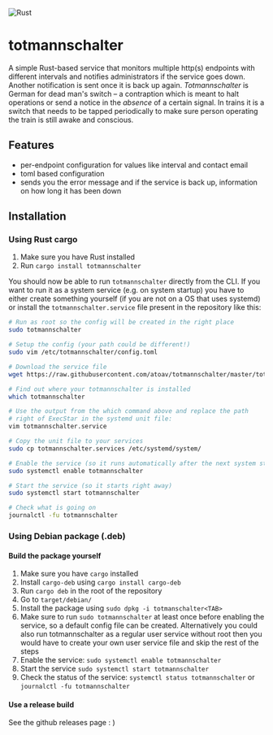![Rust](https://github.com/atoav/totmannschalter/workflows/Rust/badge.svg)
# totmannschalter

A simple Rust-based service that monitors multiple http(s) endpoints with different intervals and notifies administrators if the service goes down. Another notification is sent once it is back up again. _Totmannschalter_ is German for dead man's switch – a contraption which is meant to halt operations or send a notice in the _absence_ of a certain signal. In trains it is a switch that needs to be tapped periodically to make sure person operating the train is still awake and conscious.

## Features
- per-endpoint configuration for values like interval and contact email
- toml based configuration
- sends you the error message and if the service is back up, information on how long it has been down

## Installation

### Using Rust cargo

1. Make sure you have Rust installed
2. Run `cargo install totmannschalter`

You should now be able to run `totmannschalter` directly from the CLI. If you want to run it as a system service (e.g. on system startup) you have to either create something yourself (if you are not on a OS that uses systemd) or install the `totmannschalter.service` file present in the repository like this:

```bash
# Run as root so the config will be created in the right place
sudo totmannschalter

# Setup the config (your path could be different!)
sudo vim /etc/totmannschalter/config.toml

# Download the service file
wget https://raw.githubusercontent.com/atoav/totmannschalter/master/totmannschalter.service

# Find out where your totmannschalter is installed
which totmannschalter

# Use the output from the which command above and replace the path 
# right of ExecStar in the systemd unit file:
vim totmannschalter.service

# Copy the unit file to your services
sudo cp totmannschalter.services /etc/systemd/system/

# Enable the service (so it runs automatically after the next system startup)
sudo systemctl enable totmannschalter

# Start the service (so it starts right away)
sudo systemctl start totmannschalter

# Check what is going on
journalctl -fu totmannschalter
```


### Using Debian package (.deb)

#### Build the package yourself
1. Make sure you have `cargo` installed
2. Install `cargo-deb` using `cargo install cargo-deb`
3. Run `cargo deb` in the root of the repository
4. Go to `target/debian/`
5. Install the package using `sudo dpkg -i totmanschalter<TAB>`
6. Make sure to run `sudo totmannschalter` at least once before enabling the service, so a default config file can be created. Alternatively you could also run totmannschalter as a regular user service without root then you would have to create your own user service file and skip the rest of the steps
7. Enable the service: `sudo systemctl enable totmannschalter`
8. Start the service `sudo systemctl start totmannschalter`
9. Check the status of the service: `systemctl status totmannschalter` or `journalctl -fu totmannschalter`

#### Use a release build

See the github releases page : )
